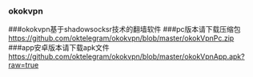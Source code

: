 ### okokvpn
###okokvpn基于shadowsocksr技术的翻墙软件
###pc版本请下载压缩包  https://github.com/oktelegram/okokvpn/blob/master/okokVpnPc.zip
###app安卓版本请下载apk文件   https://github.com/oktelegram/okokvpn/blob/master/okokVpnApp.apk?raw=true
